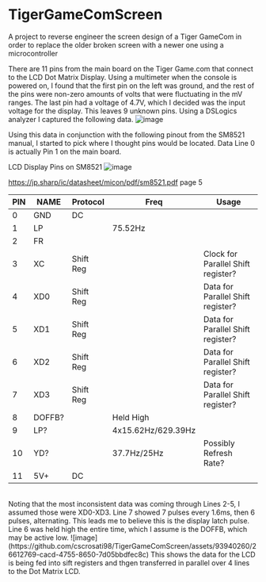 # TigerGameComScreen
A project to reverse engineer the screen design of a Tiger GameCom in order to replace the older broken screen with a newer one using a microcontroller

There are 11 pins from the main board on the Tiger Game.com that connect to the LCD Dot Matrix Display. Using a multimeter when the console is powered on, I found that the first pin on the left was ground, and the rest of the pins were non-zero amounts of volts that were fluctuating in the mV ranges. The last pin had a voltage of 4.7V, which I decided was the input voltage for the display. This leaves 9 unknown pins. Using a DSLogics analyzer I captured the following data. 
![image](https://github.com/cscrosati98/TigerGameComScreen/assets/93940260/6f4fa2d5-d2a1-4414-8648-04f98568d446)

Using this data in conjunction with the following pinout from the SM8521 manual, I started to pick where I thought pins would be located. Data Line 0 is actually Pin 1 on the main board.

LCD Display Pins on SM8521
![image](https://github.com/cscrosati98/TigerGameComScreen/assets/93940260/d20d62a9-562d-451f-8ffc-4d3bf80ea554)

https://jp.sharp/ic/datasheet/micon/pdf/sm8521.pdf
page 5<br/>

| PIN | NAME | Protocol | Freq | Usage |
|---|---|---|---|---|
|0|GND|DC||
|1|LP||75.52Hz|
|2|FR|||
|3|XC|Shift Reg||Clock for Parallel Shift register?|
|4|XD0|Shift Reg||Data for Parallel Shift register?|
|5|XD1|Shift Reg||Data for Parallel Shift register?|
|6|XD2|Shift Reg||Data for Parallel Shift register?|
|7|XD3|Shift Reg||Data for Parallel Shift register?|
|8|DOFFB?||Held High|
|9|LP?||4x15.62Hz/629.39Hz|
|10|YD?||37.7Hz/25Hz|Possibly Refresh Rate?
|11|5V+|DC||
<br/>
Noting that the most inconsistent data was coming through Lines 2-5, I assumed those were XD0-XD3. Line 7 showed 7 pulses every 1.6ms, then 6 pulses, alternating. This leads me to believe this is the display latch pulse. Line 6 was held high the entire time, which I assume is the DOFFB, which may be active low. 
![image](https://github.com/cscrosati98/TigerGameComScreen/assets/93940260/26612769-cacd-4755-8650-7d05bbdfec8c)
This shows the data for the LCD is being fed into sift registers and thgen transferred in parallel over 4 lines to the Dot Matrix LCD.

